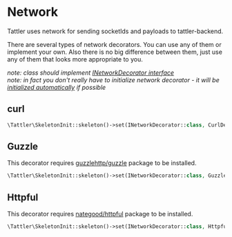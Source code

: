 # Network

Tattler uses network for sending socketIds and payloads to tattler-backend.

There are several types of network decorators. You can use any of them or implement your own.
Also there is no big difference between them, just use any of them that looks more appropriate to you. 

_note: class should implement [INetworkDecorator interface](https://github.com/Oktopost/Tattler-php/blob/master/src/Tattler/Base/Decorators/INetworkDecorator.php)_  
_note: in fact you don't really have to initialize network decorator - it will be 
[initialized automatically](https://github.com/Oktopost/Tattler-php/blob/master/skeleton/Tattler/Base/Decorators.php) if possible_

## curl
```php
\Tattler\SkeletonInit::skeleton()->set(INetworkDecorator::class, CurlDecorator::class);
```

## Guzzle
This decorator requires [guzzlehttp/guzzle](https://github.com/guzzle/guzzle) package to be installed.

```php
\Tattler\SkeletonInit::skeleton()->set(INetworkDecorator::class, GuzzleDecorator::class);
```

## Httpful
This decorator requires [nategood/httpful](https://github.com/nategood/httpful) package to be installed.

```php
\Tattler\SkeletonInit::skeleton()->set(INetworkDecorator::class, HttpfulDecorator::class);
```
